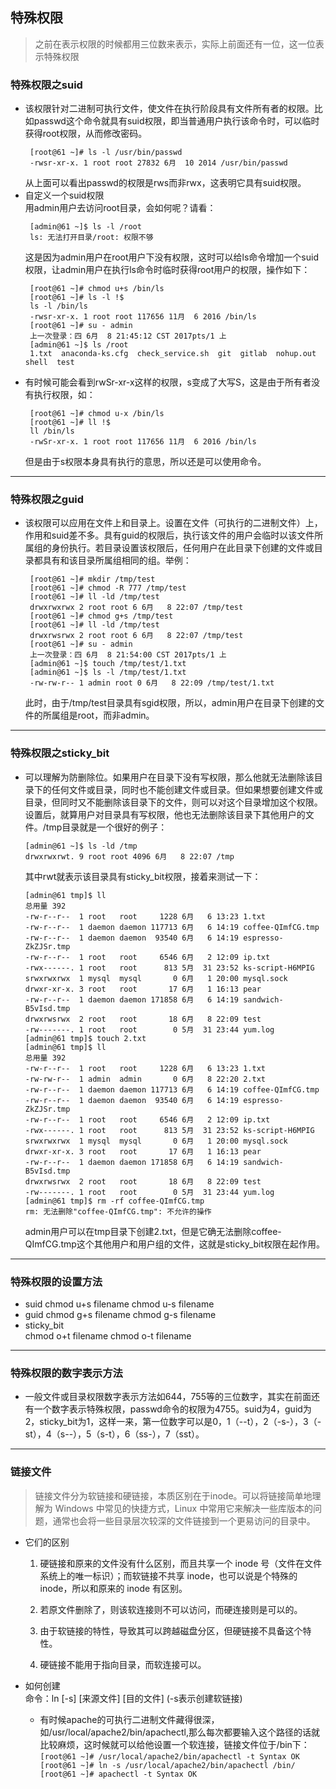 ## 特殊权限  
> 之前在表示权限的时候都用三位数来表示，实际上前面还有一位，这一位表示特殊权限  

### 特殊权限之suid  
* 该权限针对二进制可执行文件，使文件在执行阶段具有文件所有者的权限。比如passwd这个命令就具有suid权限，即当普通用户执行该命令时，可以临时获得root权限，从而修改密码。  
  ```
   [root@61 ~]# ls -l /usr/bin/passwd 
   -rwsr-xr-x. 1 root root 27832 6月  10 2014 /usr/bin/passwd
  ```  
    从上面可以看出passwd的权限是rws而非rwx，这表明它具有suid权限。  
* 自定义一个suid权限  
  用admin用户去访问root目录，会如何呢？请看：  
   ```
    [admin@61 ~]$ ls -l /root
    ls: 无法打开目录/root: 权限不够
   ```  
   这是因为admin用户在root用户下没有权限，这时可以给ls命令增加一个suid权限，让admin用户在执行ls命令时临时获得root用户的权限，操作如下：  
    ```  
     [root@61 ~]# chmod u+s /bin/ls
     [root@61 ~]# ls -l !$
     ls -l /bin/ls
     -rwsr-xr-x. 1 root root 117656 11月  6 2016 /bin/ls
     [root@61 ~]# su - admin
     上一次登录：四 6月  8 21:45:12 CST 2017pts/1 上
     [admin@61 ~]$ ls /root
     1.txt  anaconda-ks.cfg  check_service.sh  git  gitlab  nohup.out  shell  test
     ```  
* 有时候可能会看到rwSr-xr-x这样的权限，s变成了大写S，这是由于所有者没有执行权限，如：  
   ```
    [root@61 ~]# chmod u-x /bin/ls
    [root@61 ~]# ll !$
    ll /bin/ls
    -rwSr-xr-x. 1 root root 117656 11月  6 2016 /bin/ls
   ```  
  但是由于s权限本身具有执行的意思，所以还是可以使用命令。  
-------------------------------------------------------------------------------
### 特殊权限之guid  
* 该权限可以应用在文件上和目录上。设置在文件（可执行的二进制文件）上，作用和suid差不多。具有guid的权限后，执行该文件的用户会临时以该文件所属组的身份执行。若目录设置该权限后，任何用户在此目录下创建的文件或目录都具有和该目录所属组相同的组。举例：  
  ```
   [root@61 ~]# mkdir /tmp/test
   [root@61 ~]# chmod -R 777 /tmp/test
   [root@61 ~]# ll -ld /tmp/test
   drwxrwxrwx 2 root root 6 6月   8 22:07 /tmp/test
   [root@61 ~]# chmod g+s /tmp/test
   [root@61 ~]# ll -ld /tmp/test   
   drwxrwsrwx 2 root root 6 6月   8 22:07 /tmp/test
   [root@61 ~]# su - admin
   上一次登录：四 6月  8 21:54:00 CST 2017pts/1 上
   [admin@61 ~]$ touch /tmp/test/1.txt
   [admin@61 ~]$ ls -l /tmp/test/1.txt 
   -rw-rw-r-- 1 admin root 0 6月   8 22:09 /tmp/test/1.txt
  ```  
  此时，由于/tmp/test目录具有sgid权限，所以，admin用户在目录下创建的文件的所属组是root，而非admin。  
-------------------------------------------------------------------------------------
### 特殊权限之sticky_bit  
* 可以理解为防删除位。如果用户在目录下没有写权限，那么他就无法删除该目录下的任何文件或目录，同时也不能创建文件或目录。但如果想要创建文件或目录，但同时又不能删除该目录下的文件，则可以对这个目录增加这个权限。设置后，就算用户对目录具有写权限，他也无法删除该目录下其他用户的文件。/tmp目录就是一个很好的例子：  
   ```
   [admin@61 ~]$ ls -ld /tmp
   drwxrwxrwt. 9 root root 4096 6月   8 22:07 /tmp
   ``` 
  其中rwt就表示该目录具有sticky_bit权限，接着来测试一下：  
    ```
   [admin@61 tmp]$ ll
   总用量 392
   -rw-r--r--  1 root   root     1228 6月   6 13:23 1.txt
   -rw-r--r--  1 daemon daemon 117713 6月   6 14:19 coffee-QImfCG.tmp
   -rw-r--r--  1 daemon daemon  93540 6月   6 14:19 espresso-ZkZJSr.tmp
   -rw-r--r--  1 root   root     6546 6月   2 12:09 ip.txt
   -rwx------. 1 root   root      813 5月  31 23:52 ks-script-H6MPIG
   srwxrwxrwx  1 mysql  mysql       0 6月   1 20:00 mysql.sock
   drwxr-xr-x. 3 root   root       17 6月   1 16:13 pear
   -rw-r--r--  1 daemon daemon 171858 6月   6 14:19 sandwich-B5vIsd.tmp
   drwxrwsrwx  2 root   root       18 6月   8 22:09 test
   -rw-------. 1 root   root        0 5月  31 23:44 yum.log
   [admin@61 tmp]$ touch 2.txt
   [admin@61 tmp]$ ll
   总用量 392
   -rw-r--r--  1 root   root     1228 6月   6 13:23 1.txt
   -rw-rw-r--  1 admin  admin       0 6月   8 22:20 2.txt
   -rw-r--r--  1 daemon daemon 117713 6月   6 14:19 coffee-QImfCG.tmp
   -rw-r--r--  1 daemon daemon  93540 6月   6 14:19 espresso-ZkZJSr.tmp
   -rw-r--r--  1 root   root     6546 6月   2 12:09 ip.txt
   -rwx------. 1 root   root      813 5月  31 23:52 ks-script-H6MPIG
   srwxrwxrwx  1 mysql  mysql       0 6月   1 20:00 mysql.sock
   drwxr-xr-x. 3 root   root       17 6月   1 16:13 pear
   -rw-r--r--  1 daemon daemon 171858 6月   6 14:19 sandwich-B5vIsd.tmp
   drwxrwsrwx  2 root   root       18 6月   8 22:09 test
   -rw-------. 1 root   root        0 5月  31 23:44 yum.log
   [admin@61 tmp]$ rm -rf coffee-QImfCG.tmp 
   rm: 无法删除"coffee-QImfCG.tmp": 不允许的操作
   ```  
   admin用户可以在tmp目录下创建2.txt，但是它确无法删除coffee-QImfCG.tmp这个其他用户和用户组的文件，这就是sticky_bit权限在起作用。  
-----------------------------------------------------------------
### 特殊权限的设置方法  
* suid
   chmod u+s filename        chmod u-s filename  
* guid
   chmod g+s filename        chmod g-s filename  
* sticky_bit  
   chmod o+t filename        chmod o-t filename  
-----------------------------------------------------------------
### 特殊权限的数字表示方法  
* 一般文件或目录权限数字表示方法如644，755等的三位数字，其实在前面还有一个数字表示特殊权限，passwd命令的权限为4755。suid为4，guid为2，sticky_bit为1，这样一来，第一位数字可以是0，1（--t），2（-s-），3（-st），4（s--），5（s-t），6（ss-），7（sst）。
-------------------------------------------------------------
### 链接文件  
> 链接文件分为软链接和硬链接，本质区别在于inode。可以将链接简单地理解为 Windows 中常见的快捷方式，Linux 中常用它来解决一些库版本的问题，通常也会将一些目录层次较深的文件链接到一个更易访问的目录中。  
* 它们的区别  
	1. 硬链接和原来的文件没有什么区别，而且共享一个 inode 号（文件在文件系统上的唯一标识）；而软链接不共享 inode，也可以说是个特殊的 inode，所以和原来的 inode 有区别。

	2. 若原文件删除了，则该软连接则不可以访问，而硬连接则是可以的。

	3. 由于软链接的特性，导致其可以跨越磁盘分区，但硬链接不具备这个特性。  
	
	4. 硬链接不能用于指向目录，而软连接可以。

* 如何创建  
  命令：ln [-s]  [来源文件]  [目的文件]  (-s表示创建软链接)  
	* 有时候apache的可执行二进制文件藏得很深，如/usr/local/apache2/bin/apachectl,那么每次都要输入这个路径的话就比较麻烦，这时候就可以给他设置一个软连接，链接文件位于/bin下：  
	      ```
              [root@61 ~]# /usr/local/apache2/bin/apachectl -t
              Syntax OK
              [root@61 ~]# ln -s /usr/local/apache2/bin/apachectl /bin/
              [root@61 ~]# apachectl -t
              Syntax OK  
              ```  

